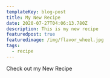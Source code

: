 ```yaml
---
templateKey: blog-post
title: My New Recipe
date: 2020-07-27T04:06:13.780Z
description: This is my new recipe
featuredpost: true
featuredimage: /img/flavor_wheel.jpg
tags:
  - recipe
---
```

Check out my New Recipe
